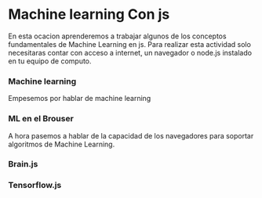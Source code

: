 # Machine learning Con js
En esta ocacion aprenderemos a trabajar algunos de los conceptos fundamentales de Machine Learning en js. Para realizar esta actividad solo necesitaras contar con acceso a internet, un navegador o node.js instalado en tu equipo de computo.

### Machine learning
Empesemos por hablar de machine learning

### ML en el Brouser
A hora pasemos a hablar de la capacidad de los navegadores para soportar algoritmos de Machine Learning.

### Brain.js



### Tensorflow.js

